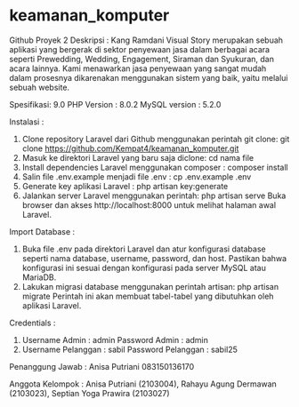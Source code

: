 # keamanan_komputer
Github Proyek 2
Deskripsi : Kang Ramdani Visual Story merupakan sebuah aplikasi yang bergerak di sektor penyewaan jasa dalam berbagai acara seperti Prewedding, Wedding, Engagement, Siraman dan Syukuran, dan acara lainnya. Kami menawarkan jasa penyewaan yang sangat mudah dalam prosesnya dikarenakan menggunakan sistem yang baik, yaitu melalui sebuah website.

Spesifikasi: 9.0 PHP Version : 8.0.2 MySQL version : 5.2.0

Instalasi : 
1. Clone repository Laravel dari Github menggunakan perintah git clone: git clone
https://github.com/Kempat4/keamanan_komputer.git
3. Masuk ke direktori Laravel yang baru saja diclone: cd nama file
4. Install dependencies Laravel menggunakan composer : composer install
5. Salin file .env.example menjadi file .env : cp .env.example .env
6. Generate key aplikasi Laravel : php artisan key:generate
7. Jalankan server Laravel menggunakan perintah: php artisan serve Buka browser dan akses http://localhost:8000
untuk melihat halaman awal Laravel.

Import Database :
1. Buka file .env pada direktori Laravel dan atur konfigurasi database seperti nama database, username, password, dan host. Pastikan bahwa konfigurasi ini sesuai dengan konfigurasi pada server MySQL atau MariaDB.
8. Lakukan migrasi database menggunakan perintah artisan: php artisan migrate Perintah ini akan membuat tabel-tabel yang dibutuhkan oleh aplikasi Laravel.

Credentials :
1. Username Admin : admin 
Password Admin : admin
2. Username Pelanggan : sabil
Password Pelanggan : sabil25

Penanggung Jawab : Anisa Putriani 083150136170

Anggota Kelompok : Anisa Putriani (2103004), Rahayu Agung Dermawan (2103023), Septian Yoga Prawira (2103027)
